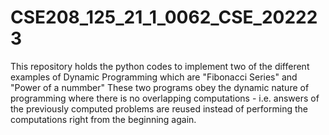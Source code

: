# CSE208_125_21_1_0062_CSE_202223
This repository holds the python codes to implement two of the different examples of Dynamic Programming which are "Fibonacci Series" and "Power of a nummber"
These two programs  obey the dynamic nature of programming where there is no overlapping computations - i.e. answers of the previously computed problems are reused instead of performing the computations right from the beginning again.
